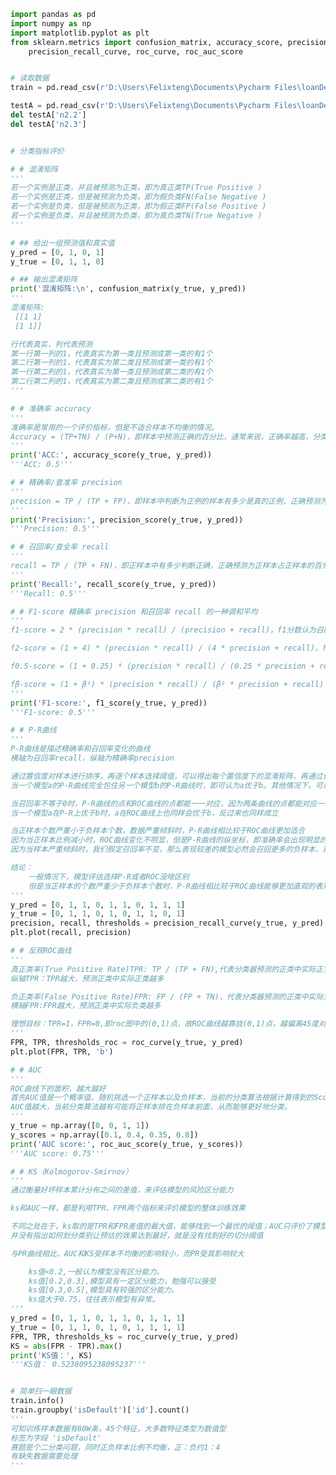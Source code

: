 ﻿```python
import pandas as pd
import numpy as np
import matplotlib.pyplot as plt
from sklearn.metrics import confusion_matrix, accuracy_score, precision_score, recall_score, f1_score, \
    precision_recall_curve, roc_curve, roc_auc_score


# 读取数据
train = pd.read_csv(r'D:\Users\Felixteng\Documents\Pycharm Files\loanDefaultForecast\data\train.csv')

testA = pd.read_csv(r'D:\Users\Felixteng\Documents\Pycharm Files\loanDefaultForecast\data\testA.csv')
del testA['n2.2']
del testA['n2.3']


# 分类指标评价

# # 混淆矩阵
'''
若一个实例是正类，并且被预测为正类，即为真正类TP(True Positive )
若一个实例是正类，但是被预测为负类，即为假负类FN(False Negative )
若一个实例是负类，但是被预测为正类，即为假正类FP(False Positive )
若一个实例是负类，并且被预测为负类，即为真负类TN(True Negative )
'''

# ## 给出一组预测值和真实值
y_pred = [0, 1, 0, 1]
y_true = [0, 1, 1, 0]

# ## 输出混淆矩阵
print('混淆矩阵:\n', confusion_matrix(y_true, y_pred))
'''
混淆矩阵:
 [[1 1]
 [1 1]]

行代表真实，列代表预测
第一行第一列的1，代表真实为第一类且预测成第一类的有1个
第二行第一列的1，代表真实为第二类且预测成第一类的有1个
第一行第二列的1，代表真实为第一类且预测成第二类的有1个
第二行第二列的1，代表真实为第二类且预测成第二类的有1个
'''

# # 准确率 accuracy
'''
准确率是常用的一个评价指标，但是不适合样本不均衡的情况。 
Accuracy = (TP+TN) / (P+N)，即样本中预测正确的百分比，通常来说，正确率越高，分类器越好
'''
print('ACC:', accuracy_score(y_true, y_pred))
'''ACC: 0.5'''

# # 精确率/查准率 precision
'''
precision = TP / (TP + FP)，即样本中判断为正例的样本有多少是真的正例，正确预测为正样本占预测为正样本的百分比
'''
print('Precision:', precision_score(y_true, y_pred))
'''Precision: 0.5'''

# # 召回率/查全率 recall
'''
recall = TP / (TP + FN)，即正样本中有多少判断正确，正确预测为正样本占正样本的百分比
'''
print('Recall:', recall_score(y_true, y_pred))
'''Recall: 0.5'''

# # F1-score 精确率 precision 和召回率 recall 的一种调和平均
'''
f1-score = 2 * (precision * recall) / (precision + recall)，f1分数认为召回率和精准率同等重要

f2-score = (1 + 4) * (precision * recall) / (4 * precision + recall)，f2分数认为召回率的重要程度是精准率的2倍

f0.5-score = (1 + 0.25) * (precision * recall) / (0.25 * precision + recall)，f0.5分数认为召回率的重要程度是精准率的一半

fβ-score = (1 + β²) * (precision * recall) / (β² * precision + recall)
'''
print('F1-score:', f1_score(y_true, y_pred))
'''F1-score: 0.5'''

# # P-R曲线
'''
P-R曲线是描述精确率和召回率变化的曲线
横轴为召回率recall，纵轴为精确率precision

通过置信度对样本进行排序，再逐个样本选择阈值，可以得出每个置信度下的混淆矩阵，再通过计算P和R得到P-R曲线
当一个模型a的P-R曲线完全包住另一个模型b的P-R曲线时，即可认为a优于b。其他情况下，可以使用平衡点，也即F1值，或者曲线下的面积来评估模型的好坏

当召回率不等于0时，P-R曲线的点和ROC曲线的点都能一一对应，因为两条曲线的点都能对应一个置信度阈值确认的混淆矩阵
当一个模型a在P-R上优于b时，a在ROC曲线上也同样会优于b，反过来也同样成立

当正样本个数严重小于负样本个数，数据严重倾斜时，P-R曲线相比较于ROC曲线更加适合
因为当正样本比例减小时，ROC曲线变化不明显，但是P-R曲线的纵坐标，即准确率会出现明显的衰减
因为当样本严重倾斜时，我们假定召回率不变，那么表现较差的模型必然会召回更多的负样本，那么FP(假正例)就会迅速增加，准确率就会大幅衰减

结论：
    一般情况下，模型评估选择P-R或者ROC没啥区别
    但是当正样本的个数严重少于负样本个数时，P-R曲线相比较于ROC曲线能够更加直观的表现模型之间的差异，更加合适
'''
y_pred = [0, 1, 1, 0, 1, 1, 0, 1, 1, 1]
y_true = [0, 1, 1, 0, 1, 0, 1, 1, 0, 1]
precision, recall, thresholds = precision_recall_curve(y_true, y_pred)
plt.plot(recall, precision)

# # 反观ROC曲线
'''
真正类率(True Positive Rate)TPR: TP / (TP + FN),代表分类器预测的正类中实际正实例占所有正实例的比例
纵轴TPR：TPR越大，预测正类中实际正类越多

负正类率(False Positive Rate)FPR: FP / (FP + TN)，代表分类器预测的正类中实际负实例占所有负实例的比例
横轴FPR:FPR越大，预测正类中实际负类越多

理想目标：TPR=1，FPR=0,即roc图中的(0,1)点，故ROC曲线越靠拢(0,1)点，越偏离45度对角线越好，Sensitivity、Specificity越大效果越好
'''
FPR, TPR, thresholds_roc = roc_curve(y_true, y_pred)
plt.plot(FPR, TPR, 'b')

# # AUC
'''
ROC曲线下的面积，越大越好
首先AUC值是一个概率值，随机挑选一个正样本以及负样本，当前的分类算法根据计算得到的Score值将这个正样本排在负样本前面的概率就是AUC值
AUC值越大，当前分类算法越有可能将正样本排在负样本前面，从而能够更好地分类。
'''
y_true = np.array([0, 0, 1, 1])
y_scores = np.array([0.1, 0.4, 0.35, 0.8])
print('AUC score:', roc_auc_score(y_true, y_scores))
'''AUC score: 0.75'''

# # KS（Kolmogorov-Smirnov）
'''
通过衡量好坏样本累计分布之间的差值，来评估模型的风险区分能力

ks和AUC一样，都是利用TPR、FPR两个指标来评价模型的整体训练效果

不同之处在于，ks取的是TPR和FPR差值的最大值，能够找到一个最优的阈值；AUC只评价了模型的整体训练效果，
并没有指出如何划分类别让预估的效果达到最好，就是没有找到好的切分阈值

与PR曲线相比，AUC和KS受样本不均衡的影响较小，而PR受其影响较大

    ks值<0.2,一般认为模型没有区分能力。
    ks值[0.2,0.3],模型具有一定区分能力，勉强可以接受
    ks值[0.3,0.5],模型具有较强的区分能力。
    ks值大于0.75，往往表示模型有异常。
'''
y_pred = [0, 1, 1, 0, 1, 1, 0, 1, 1, 1]
y_true = [0, 1, 1, 0, 1, 0, 1, 1, 1, 1]
FPR, TPR, thresholds_ks = roc_curve(y_true, y_pred)
KS = abs(FPR - TPR).max()
print('KS值：', KS)
'''KS值： 0.5238095238095237'''


# 简单扫一眼数据
train.info()
train.groupby('isDefault')['id'].count()
'''
可知训练样本数据有80W条，45个特征，大多数特征类型为数值型
标签为字段 'isDefault'
赛题是个二分类问题，同时正负样本比例不均衡，正：负约1：4
有缺失数据需要处理
'''
```


